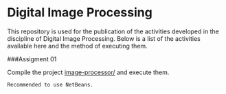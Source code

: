 # Digital Image Processing

This repository is used for the publication of the activities developed in the discipline of Digital Image Processing. Below is a list of the activities available here and the method of executing them.

###Assigment 01

Compile the project [image-processor/](https://github.com/jorismar/Digital-Image-Processing.git/tree/master/image-processor) and execute them.

```
Recommended to use NetBeans.
```
